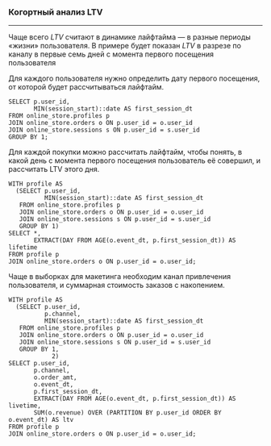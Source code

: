### Когортный анализ LTV
-----

Чаще всего *LTV* считают в динамике лайфтайма — в разные периоды «жизни» пользователя.
В примере будет показан *LTV* в разрезе по каналу в первые семь дней с момента первого посещения пользователя

Для каждого пользователя нужно определить дату первого посещения, от которой будет рассчитываться лайфтайм.
```
SELECT p.user_id,
       MIN(session_start)::date AS first_session_dt
FROM online_store.profiles p
JOIN online_store.orders o ON p.user_id = o.user_id
JOIN online_store.sessions s ON p.user_id = s.user_id
GROUP BY 1; 
```

Для каждой покупки можно рассчитать лайфтайм, чтобы понять, в какой день с момента первого посещения пользователь её совершил, и рассчитать LTV этого дня. 
```
WITH profile AS
  (SELECT p.user_id,
          MIN(session_start)::date AS first_session_dt
   FROM online_store.profiles p
   JOIN online_store.orders o ON p.user_id = o.user_id
   JOIN online_store.sessions s ON p.user_id = s.user_id
   GROUP BY 1)
SELECT *,
       EXTRACT(DAY FROM AGE(o.event_dt, p.first_session_dt)) AS lifetime
FROM profile p
JOIN online_store.orders o ON p.user_id = o.user_id; 
```

Чаще в выборках для макетинга необходим канал привлечения пользователя,
и суммарная стоимость заказов с накопением.


```
WITH profile AS
  (SELECT p.user_id,
          p.channel,
          MIN(session_start)::date AS first_session_dt
   FROM online_store.profiles p
   JOIN online_store.orders o ON p.user_id = o.user_id
   JOIN online_store.sessions s ON p.user_id = s.user_id
   GROUP BY 1,
            2)
SELECT p.user_id,
       p.channel,
       o.order_amt,
       o.event_dt,
       p.first_session_dt,
       EXTRACT(DAY FROM AGE(o.event_dt, p.first_session_dt)) AS livetime,
       SUM(o.revenue) OVER (PARTITION BY p.user_id ORDER BY o.event_dt) AS ltv
FROM profile p
JOIN online_store.orders o ON p.user_id = o.user_id; 
```


